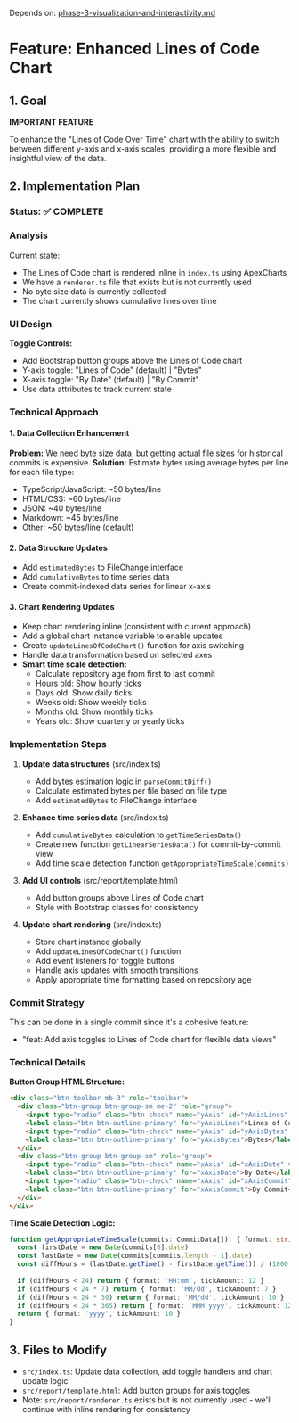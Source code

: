 Depends on: [phase-3-visualization-and-interactivity.md](phase-3-visualization-and-interactivity.md)

# Feature: Enhanced Lines of Code Chart

## 1. Goal

**IMPORTANT FEATURE**

To enhance the "Lines of Code Over Time" chart with the ability to switch between different y-axis and x-axis scales, providing a more flexible and insightful view of the data.

## 2. Implementation Plan

### Status: ✅ COMPLETE

### Analysis

Current state:
- The Lines of Code chart is rendered inline in `index.ts` using ApexCharts
- We have a `renderer.ts` file that exists but is not currently used
- No byte size data is currently collected
- The chart currently shows cumulative lines over time

### UI Design

**Toggle Controls:**
- Add Bootstrap button groups above the Lines of Code chart
- Y-axis toggle: "Lines of Code" (default) | "Bytes"
- X-axis toggle: "By Date" (default) | "By Commit"
- Use data attributes to track current state

### Technical Approach

#### 1. Data Collection Enhancement
**Problem:** We need byte size data, but getting actual file sizes for historical commits is expensive.
**Solution:** Estimate bytes using average bytes per line for each file type:
- TypeScript/JavaScript: ~50 bytes/line
- HTML/CSS: ~60 bytes/line
- JSON: ~40 bytes/line
- Markdown: ~45 bytes/line
- Other: ~50 bytes/line (default)

#### 2. Data Structure Updates
- Add `estimatedBytes` to FileChange interface
- Add `cumulativeBytes` to time series data
- Create commit-indexed data series for linear x-axis

#### 3. Chart Rendering Updates
- Keep chart rendering inline (consistent with current approach)
- Add a global chart instance variable to enable updates
- Create `updateLinesOfCodeChart()` function for axis switching
- Handle data transformation based on selected axes
- **Smart time scale detection:**
  - Calculate repository age from first to last commit
  - Hours old: Show hourly ticks
  - Days old: Show daily ticks
  - Weeks old: Show weekly ticks
  - Months old: Show monthly ticks
  - Years old: Show quarterly or yearly ticks

### Implementation Steps

1. **Update data structures** (src/index.ts)
   - Add bytes estimation logic in `parseCommitDiff()`
   - Calculate estimated bytes per file based on file type
   - Add `estimatedBytes` to FileChange interface

2. **Enhance time series data** (src/index.ts)
   - Add `cumulativeBytes` calculation to `getTimeSeriesData()`
   - Create new function `getLinearSeriesData()` for commit-by-commit view
   - Add time scale detection function `getAppropriateTimeScale(commits)`

3. **Add UI controls** (src/report/template.html)
   - Add button groups above Lines of Code chart
   - Style with Bootstrap classes for consistency

4. **Update chart rendering** (src/index.ts)
   - Store chart instance globally
   - Add `updateLinesOfCodeChart()` function
   - Add event listeners for toggle buttons
   - Handle axis updates with smooth transitions
   - Apply appropriate time formatting based on repository age

### Commit Strategy

This can be done in a single commit since it's a cohesive feature:
- "feat: Add axis toggles to Lines of Code chart for flexible data views"

### Technical Details

**Button Group HTML Structure:**
```html
<div class="btn-toolbar mb-3" role="toolbar">
  <div class="btn-group btn-group-sm me-2" role="group">
    <input type="radio" class="btn-check" name="yAxis" id="yAxisLines" value="lines" checked>
    <label class="btn btn-outline-primary" for="yAxisLines">Lines of Code</label>
    <input type="radio" class="btn-check" name="yAxis" id="yAxisBytes" value="bytes">
    <label class="btn btn-outline-primary" for="yAxisBytes">Bytes</label>
  </div>
  <div class="btn-group btn-group-sm" role="group">
    <input type="radio" class="btn-check" name="xAxis" id="xAxisDate" value="date" checked>
    <label class="btn btn-outline-primary" for="xAxisDate">By Date</label>
    <input type="radio" class="btn-check" name="xAxis" id="xAxisCommit" value="commit">
    <label class="btn btn-outline-primary" for="xAxisCommit">By Commit</label>
  </div>
</div>
```

**Time Scale Detection Logic:**
```typescript
function getAppropriateTimeScale(commits: CommitData[]): { format: string; tickAmount?: number } {
  const firstDate = new Date(commits[0].date)
  const lastDate = new Date(commits[commits.length - 1].date)
  const diffHours = (lastDate.getTime() - firstDate.getTime()) / (1000 * 60 * 60)
  
  if (diffHours < 24) return { format: 'HH:mm', tickAmount: 12 }
  if (diffHours < 24 * 7) return { format: 'MM/dd', tickAmount: 7 }
  if (diffHours < 24 * 30) return { format: 'MM/dd', tickAmount: 10 }
  if (diffHours < 24 * 365) return { format: 'MMM yyyy', tickAmount: 12 }
  return { format: 'yyyy', tickAmount: 10 }
}
```

## 3. Files to Modify

*   `src/index.ts`: Update data collection, add toggle handlers and chart update logic
*   `src/report/template.html`: Add button groups for axis toggles
*   Note: `src/report/renderer.ts` exists but is not currently used - we'll continue with inline rendering for consistency
